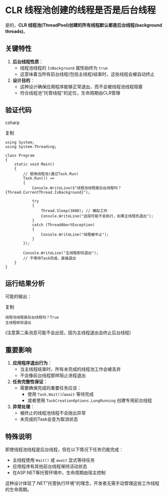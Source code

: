 # CLR 线程池创建的线程是否是后台线程

是的，**CLR 线程池(ThreadPool)创建的所有线程默认都是后台线程(background threads)**。

## 关键特性

1. **后台线程性质**：
   - 线程池线程的 `IsBackground` 属性始终为 `true`
   - 这意味着当所有前台线程(包括主线程)结束时，这些线程会被自动终止
2. **设计目的**：
   - 这种设计确保应用程序能够正常退出，而不会被线程池线程阻塞
   - 符合线程池"托管线程"的定位，生命周期由CLR管理

## 验证代码

csharp

复制

```
using System;
using System.Threading;

class Program
{
    static void Main()
    {
        // 使用线程池(通过Task.Run)
        Task.Run(() => 
        {
            Console.WriteLine($"线程池线程是后台线程吗？{Thread.CurrentThread.IsBackground}");
            
            try 
            {
                Thread.Sleep(3000); // 模拟工作
                Console.WriteLine("这段可能不会执行，如果主线程先退出");
            }
            catch (ThreadAbortException)
            {
                Console.WriteLine("线程被中止");
            }
        });

        Console.WriteLine("主线程即将退出");
        // 不等待Task完成，直接退出
    }
}
```

## 运行结果分析

可能的输出：

复制

```
线程池线程是后台线程吗？True
主线程即将退出
```

(注意第二条消息可能不会出现，因为主线程退出会终止后台线程)

## 重要影响

1. **应用程序退出行为**：
   - 当主线程结束时，所有未完成的线程池工作会被丢弃
   - 不会像前台线程那样阻止进程退出
2. **任务完整性保证**：
   - 需要确保完成的重要任务应该：
     - 使用 `Task.Wait()`/`await` 等待完成
     - 或者使用 `TaskCreationOptions.LongRunning` 创建专用前台线程
3. **异常处理**：
   - 被终止的线程池线程不会抛出异常
   - 未完成的Task会变为取消状态

## 特殊说明

即使线程池线程是后台线程，但在以下情况下任务仍能完成：

- 主线程使用 `Wait()` 或 `await` 显式等待任务
- 应用程序有其他前台线程保持活动状态
- 在ASP.NET等托管环境中，生命周期由宿主控制

这种设计体现了.NET"托管执行环境"的理念，开发者无需手动管理这些工作线程的生命周期。
